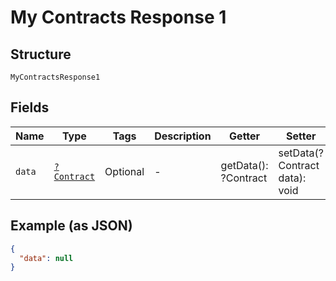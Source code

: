 
# My Contracts Response 1

## Structure

`MyContractsResponse1`

## Fields

| Name | Type | Tags | Description | Getter | Setter |
|  --- | --- | --- | --- | --- | --- |
| `data` | [`?Contract`](../../doc/models/contract.md) | Optional | - | getData(): ?Contract | setData(?Contract data): void |

## Example (as JSON)

```json
{
  "data": null
}
```

